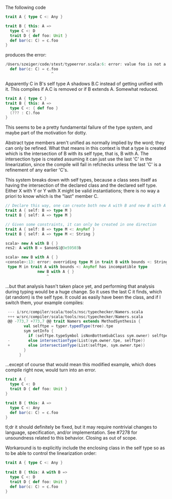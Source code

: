 The following code

```scala
trait A { type C <: Any }

trait B { this: A =>
  type C <: D
  trait D { def foo: Unit }
  def bar(c: C) = c.foo
}
```

produces the error:

```scala
/Users/szeiger/code/stest/typeerror.scala:6: error: value foo is not a member of B.this.C
  def bar(c: C) = c.foo
                    ^
```

Apparently C in B's self type A shadows B.C instead of getting unified with it. This compiles if A.C is removed or if B extends A.
Somewhat reduced.
```scala
trait A { type C }
trait B { this: A =>
  type C <: { def foo }
  (??? : C).foo
}
```
This seems to be a pretty fundamental failure of the type system, and maybe part of the motivation for dotty.

Abstract type members aren't unified as normally implied by the word; they can only be refined. What that means in this context is that a type is created which is the intersection of B with its self type, that is, B with A. The intersection type is created assuming it can just use the last 'C' in the linearization, since the compile will fail in refchecks unless the last 'C' is a refinement of any earlier 'C's.

This system breaks down with self types, because a class sees itself as having the intersection of the declared class and the declared self type. Either X with Y or Y with X might be valid instantiations; there is no way a priori to know which is the "last" member C.
```scala
// Declare this way, one can create both new A with B and new B with A
trait A { self: B => type M }
trait B { self: A => type M }

// Given some constraints, it can only be created in one direction
trait A { self: B => type M <: AnyRef }
trait B { self: A => type M <: String }

scala> new A with B { }
res2: A with B = $anon$1@3e59503b

scala> new B with A { }
<console>:13: error: overriding type M in trait B with bounds <: String;
 type M in trait A with bounds <: AnyRef has incompatible type
              new B with A { }
                  ^
```
...but that analysis hasn't taken place yet, and performing that analysis during typing would be a huge change. So it uses the last C it finds, which (at random) is the self type. It could as easily have been the class, and if I switch them, your example compiles:
```scala
 --- i/src/compiler/scala/tools/nsc/typechecker/Namers.scala
 +++ w/src/compiler/scala/tools/nsc/typechecker/Namers.scala
 @@ -773,7 +773,7 @@ trait Namers extends MethodSynthesis {
        val selftpe = typer.typedType(tree).tpe
        sym setInfo {
          if (selftpe.typeSymbol isNonBottomSubClass sym.owner) selftpe
 -        else intersectionType(List(sym.owner.tpe, selftpe))
 +        else intersectionType(List(selftpe, sym.owner.tpe))
        }
      }
```
...except of course that would mean this modified example, which does compile right now, would turn into an error.
```scala
trait A {
  type C <: D
  trait D { def foo: Unit }
}

trait B { this: A =>
  type C <: Any
  def bar(c: C) = c.foo
}
```

tl;dr it should definitely be fixed, but it may require nontrivial changes to language, specification, and/or implementation.
See #7278 for unsoundness related to this behavior.
Closing as out of scope.

Workaround is to explicitly include the enclosing class in the self type so as to be able to control the linearization order:

```scala
trait A { type C <: Any }
 
trait B { this: A with B =>
  type C <: D
  trait D { def foo: Unit }
  def bar(c: C) = c.foo
}

```
